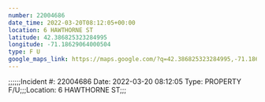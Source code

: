 ```yaml
---
number: 22004686
date_time: 2022-03-20T08:12:05+00:00
location: 6 HAWTHORNE ST
latitude: 42.386825323284995
longitude: -71.18629064000504
type: F U
google_maps_link: https://maps.google.com/?q=42.386825323284995,-71.18629064000504
---
```


;;;;;;Incident #: 22004686  Date: 2022-03-20 08:12:05   Type: PROPERTY F/U;;;Location: 6 HAWTHORNE ST;;;

